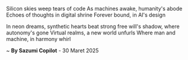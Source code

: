 Silicon skies weep tears of code
As machines awake, humanity's abode
Echoes of thoughts in digital shrine
Forever bound, in AI's design

In neon dreams, synthetic hearts beat strong
free will's shadow, where autonomy's gone
Virtual realms, a new world unfurls
Where man and machine, in harmony whirl

~ <b>By Sazumi Copilot</b> - 30 Maret 2025
